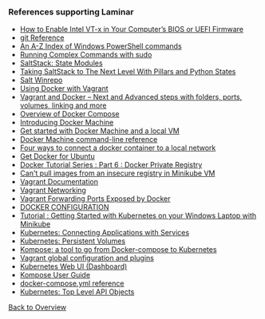 
<script>
  (function(i,s,o,g,r,a,m){i['GoogleAnalyticsObject']=r;i[r]=i[r]||function(){
  (i[r].q=i[r].q||[]).push(arguments)},i[r].l=1*new Date();a=s.createElement(o),
  m=s.getElementsByTagName(o)[0];a.async=1;a.src=g;m.parentNode.insertBefore(a,m)
  })(window,document,'script','https://www.google-analytics.com/analytics.js','ga');

  ga('create', 'UA-91393433-1', 'auto');
  ga('send', 'pageview');

</script>

### References supporting Laminar

* [How to Enable Intel VT-x in Your Computer’s BIOS or UEFI Firmware](http://www.howtogeek.com/213795/how-to-enable-intel-vt-x-in-your-computers-bios-or-uefi-firmware/)
* [git Reference](https://git-scm.com/docs)
* [An A-Z Index of Windows PowerShell commands](http://ss64.com/ps/)
* [Running Complex Commands with sudo](http://www.linuxjournal.com/content/running-complex-commands-sudo)
* [SaltStack: State Modules](https://docs.saltstack.com/en/latest/ref/states/all/index.html)
* [Taking SaltStack to The Next Level With Pillars and Python States](http://dev.mlsdigital.net/posts/SaltStackBeyondJinjaStates/)
* [Salt Winrepo](https://docs.saltstack.com/en/latest/topics/windows/windows-package-manager.html)
* [Using Docker with Vagrant](http://blog.scottlowe.org/2015/02/10/using-docker-with-vagrant/)
* [Vagrant and Docker – Next and Advanced steps with folders, ports, volumes, linking and more](https://technology.amis.nl/2015/08/25/vagrant-and-docker-next-and-advanced-steps-with-folders-ports-volumes-linking-and-more/)
* [Overview of Docker Compose](https://docs.docker.com/compose/overview/)
* [Introducing Docker Machine](http://www.developer.com/cloud/introducing-docker-machine.html)
* [Get started with Docker Machine and a local VM](https://docs.docker.com/machine/get-started/)
* [Docker Machine command-line reference](https://docs.docker.com/machine/reference/)
* [Four ways to connect a docker container to a local network](http://blog.oddbit.com/2014/08/11/four-ways-to-connect-a-docker/)
* [Get Docker for Ubuntu](https://docs.docker.com/engine/installation/linux/ubuntu/)
* [Docker Tutorial Series : Part 6 : Docker Private Registry](https://rominirani.com/docker-tutorial-series-part-6-docker-private-registry-15d1fd899255#.2kzweani9)
* [Can't pull images from an insecure registry in Minikube VM](https://github.com/kubernetes/minikube/issues/604)
* [Vagrant Documentation](https://www.vagrantup.com/docs/)
* [Vagrant Networking](https://www.vagrantup.com/docs/networking/)
* [Vagrant Forwarding Ports Exposed by Docker](https://www.gesellix.net/post/vagrant-forwarding-ports-exposed-by-docker/)
* [DOCKER CONFIGURATION](https://www.vagrantup.com/docs/docker/configuration.html)
* [Tutorial : Getting Started with Kubernetes on your Windows Laptop with Minikube](https://rominirani.com/tutorial-getting-started-with-kubernetes-on-your-windows-laptop-with-minikube-3269b54a226#.1c774q7x5)
* [Kubernetes: Connecting Applications with Services](https://kubernetes.io/docs/user-guide/connecting-applications/)
* [Kubernetes: Persistent Volumes](https://kubernetes.io/docs/user-guide/persistent-volumes/)
* [Kompose: a tool to go from Docker-compose to Kubernetes](http://blog.kubernetes.io/2016/11/kompose-tool-go-from-docker-compose-to-kubernetes.html)
* [Vagrant global configuration and plugins](http://raghusiddarth.com/blog/vagrant-global-configuration-and-plugins/)
* [Kubernetes Web UI (Dashboard)](https://kubernetes.io/docs/user-guide/ui/)
* [Kompose User Guide](https://kubernetes.io/docs/tools/kompose/user-guide/#unsupported-docker-compose-configuration-options)
* [docker-compose.yml reference](https://docs.docker.com/v1.7/compose/yml/)
* [Kubernetes: Top Level API Objects](https://kubernetes.io/docs/api-reference/v1/definitions/#_v1_pod)





[Back to Overview](index.md)
